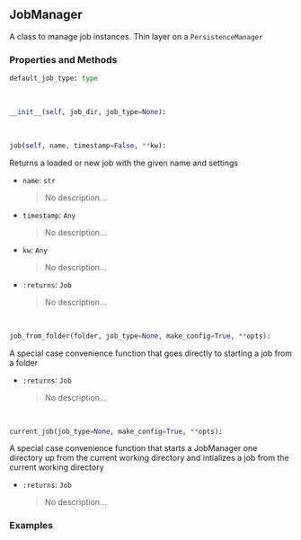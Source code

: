 ## <a id="McUtils.Scaffolding.Jobs.JobManager">JobManager</a>
A class to manage job instances.
Thin layer on a `PersistenceManager`

### Properties and Methods
```python
default_job_type: type
```
<a id="McUtils.Scaffolding.Jobs.JobManager.__init__" class="docs-object-method">&nbsp;</a>
```python
__init__(self, job_dir, job_type=None): 
```

<a id="McUtils.Scaffolding.Jobs.JobManager.job" class="docs-object-method">&nbsp;</a>
```python
job(self, name, timestamp=False, **kw): 
```
Returns a loaded or new job with the given name and settings
- `name`: `str`
    >No description...
- `timestamp`: `Any`
    >No description...
- `kw`: `Any`
    >No description...
- `:returns`: `Job`
    >No description...

<a id="McUtils.Scaffolding.Jobs.JobManager.job_from_folder" class="docs-object-method">&nbsp;</a>
```python
job_from_folder(folder, job_type=None, make_config=True, **opts): 
```
A special case convenience function that goes
        directly to starting a job from a folder
- `:returns`: `Job`
    >No description...

<a id="McUtils.Scaffolding.Jobs.JobManager.current_job" class="docs-object-method">&nbsp;</a>
```python
current_job(job_type=None, make_config=True, **opts): 
```
A special case convenience function that starts a
        JobManager one directory up from the current
        working directory and intializes a job from the
        current working directory
- `:returns`: `Job`
    >No description...

### Examples


